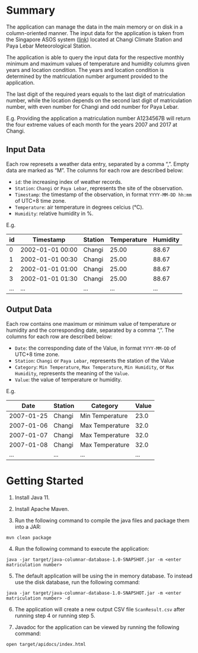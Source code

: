 # Summary

The application can manage the data in the main memory or on disk in a column-oriented manner. The
input data for the application is taken from the Singapore ASOS
system ([link](https://mesonet.agron.iastate.edu/request/download.phtml?network=SG__ASOS)) located
at Changi Climate Station and Paya Lebar Meteorological Station.

The application is able to query the input data for the respective monthly minimum and maximum
values of temperature and humidity columns given years and location condition. The years and
location condition is determined by the matriculation number argument provided to the application.

The last digit of the required years equals to the last digit of matriculation number, while the
location depends on the second last digit of matriculation number, with even number for Changi and
odd number for Paya Lebar.

E.g. Providing the application a matriculation number A1234567B will return the four extreme values
of each month for the years 2007 and 2017 at Changi.

## Input Data

Each row represets a weather data entry, separated by a comma “,”. Empty data are marked as “M”. The
columns for each row are described below:

- `id`: the increasing index of weather records.
- `Station`: `Changi` or `Paya Lebar`, represents the site of the observation.
- `Timestamp`: the timestamp of the observation, in format `YYYY-MM-DD hh:mm` of UTC+8 time zone.
- `Temperature`: air temperature in degrees celcius (°C).
- `Humidity`: relative humidity in %.

E.g.

| id  | Timestamp        | Station | Temperature | Humidity |
|-----|------------------|---------|-------------|----------|
| 0   | 2002-01-01 00:00 | Changi  | 25.00       | 88.67    |
| 1   | 2002-01-01 00:30 | Changi  | 25.00       | 88.67    |
| 2   | 2002-01-01 01:00 | Changi  | 25.00       | 88.67    |
| 3   | 2002-01-01 01:30 | Changi  | 25.00       | 88.67    |
| ... | ...              | ...     | ...         | ...      |

## Output Data

Each row contains one maximum or minimum value of temperature or humidity and the corresponding
date, separated by a comma “,”. The columns for each row are described below:

- `Date`: the corresponding date of the Value, in format `YYYY-MM-DD` of UTC+8 time zone.
- `Station`: `Changi` or `Paya Lebar`, represents the station of the Value
- `Category`: `Min Temperature`, `Max Temperature`, `Min Humidity`, or `Max Humidity`, represents
  the meaning of the `Value`.
- `Value`: the value of temperature or humidity.

E.g.

| Date       | Station | Category        | Value |
|------------|---------|-----------------|-------|
| 2007-01-25 | Changi  | Min Temperature | 23.0  |
| 2007-01-06 | Changi  | Max Temperature | 32.0  |
| 2007-01-07 | Changi  | Max Temperature | 32.0  |
| 2007-01-08 | Changi  | Max Temperature | 32.0  |
| ...        | ...     | ...             | ...   |

# Getting Started

1. Install Java 11.

2. Install Apache Maven.

3. Run the following command to compile the java files and package them into a JAR:

```shell
mvn clean package
```

4. Run the following command to execute the application:

```shell
java -jar target/java-columnar-database-1.0-SNAPSHOT.jar -m <enter matriculation number>
```

5. The default application will be using the in memory database. To instead use the disk database,
   run the following command:

```shell
java -jar target/java-columnar-database-1.0-SNAPSHOT.jar -m <enter matriculation number> -d
```

6. The application will create a new output CSV file `ScanResult.csv` after running step 4 or
   running step 5.

7. Javadoc for the application can be viewed by running the following command:

```shell
open target/apidocs/index.html
```